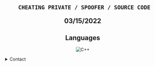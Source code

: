 <h2 align="center">
<p align="center">

```sh-session
  CHEATING PRIVATE / SPOOFER / SOURCE CODE 
```
  
</p>
03/15/2022

<h2 align="center">Languages</h2>
<p align="center">
  <img alt="C++" src="https://img.shields.io/badge/-C++-090909?style=for-the-badge&logo=C%2b%2b&logoColor=6296CC"></a> 
</p>


<details>
  <summary>Contact</summary>
    <a href="https://discord.com/users/705709067037048863">
</details>
</h2>
